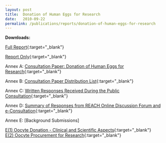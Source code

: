 ```yaml
---
layout: post
title:  Donation of Human Eggs for Research
date:   2010-09-22
permalink: /publications/reports/donation-of-human-eggs-for-research
---
```


**Downloads:**

[Full Report](/files/publications/reports/donation-of-human-eggs-for-research-full-report.pdf){:target="_blank"}

[Report Only](/files/publications/reports/donation-of-human-eggs-for-research-report-only.pdf){:target="_blank"}

Annex A: [Consultation Paper: Donation of Human Eggs for Research](/files/publications/reports/donation-of-human-eggs-for-research-annex-a.pdf){:target="_blank"}

Annex B: [Consultation Paper Distribution List](/files/publications/reports/donation-of-human-eggs-for-research-annex-b.pdf){:target="_blank"}

Annex C: [Written Responses Received During the Public Consultation](/files/publications/reports/donation-of-human-eggs-for-research-annex-c.pdf){:target="_blank"}

Annex D: [Summary of Responses from REACH Online Discussion Forum and e-Consultation](/files/publications/reports/donation-of-human-eggs-for-research-annex-d.pdf){:target="_blank"}

Annex E: [Background Submissions]

[E(1) Oocyte Donation - Clinical and Scientific Aspects](/files/publications/reports/donation-of-human-eggs-for-research-annex-e-1.pdf){:target="_blank"}
<br>[E(2) Oocyte Procurement for Research](/files/publications/reports/donation-of-human-eggs-for-research-annex-e-2.pdf){:target="_blank"}
